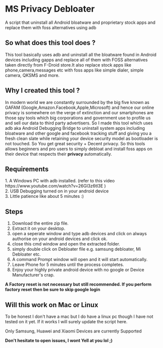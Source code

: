 # MS Privacy Debloater
A script that uninstall all Android bloatware and proprietary stock apps and replace them with foss alternatives using adb


<h2> So what does this tool does ? </h2>
 This tool basically uses adb and uninstall all the bloatware found in Android devices including gapps and replace all of them
 with FOSS alternatives taken directly from F-Droid store.It also replace stock apps like phone,camera,messages etc with foss apps 
 like simple dialer, simple camera, QKSMS and more.

<h2> Why I created this tool ? </h2>
 In modern world we are constantly surrounded by the big five known as GAFAM (Google,Amazon.Facebook,Apple,Microsoft) and hence
 our online privacy is somewhere on the verge of extinction and our smartphones are those spy tools which big corporations and
 government use to profile us and sell our data to third party advertisers. So I made this tool which uses adb aka Android Debugging Bridge 
 to uninstall system apps including bloatware and other google and facebook tracking stuff and giving you a fresh clean slate while
 retaining your device security model as bootloader is not touched. So You get great security + Decent privacy. So this tools allows
 beginners and pro users to simply debloat and install foss apps on their device that respects their <strong> privacy </strong>
 automatically.
 
<h2> Requirements </h2>
 1. A Windows PC with adb installed. (refer to this video https://www.youtube.com/watch?v=26GI3z6tI3E )<br>
 2. USB Debugging turned on in your android device <br>
 3. Little patience like about 5 minutes :) <br>
 
<h2> Steps </h2>

1. Download the entire zip file.
2. Extract it on your desktop.
3. open a seperate window and type adb devices and click on always authorise on your android devices and click ok.
4. close this cmd window and open the extracted folder.
5. simply double click on Debloater file e.g. samsung debloater, Mi Debloater etc.
6. A command Prompt window will open and it will start automatically.
7. Leave Phone for 5 minutes until the process completes.
8. Enjoy your highly private android device with no google or Device Manufacturer's crap.

<strong> A Factory reset is not necessary but still recommended. If you perform factory reset then be sure to skip google login </strong>

<h2> Will this work on Mac or Linux </h2>
 To be honest I don't have a mac but I do have a linux pc though I have not tested on it yet.
 If it works I will surely update the script here.
<br>
<p> Only Samsung, Huawei and Xiaomi Devices are currently Supported </p>
 
<strong> Don't hesitate to open issues, I wont Yell at you lol ;)</strong>
